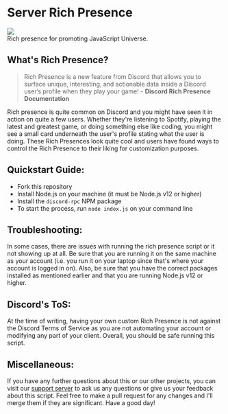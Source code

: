 # Server Rich Presence
![](https://cdn.discordapp.net/attachments/731896494944157737/825872199386267648/unknown.png?size=128x128)\
Rich presence for promoting JavaScript Universe.
## What's Rich Presence?
> Rich Presence is a new feature from Discord that allows you to surface unique, interesting, and actionable data inside a Discord user’s profile when they play your game! - **Discord Rich Presence Documentation**

Rich presence is quite common on Discord and you might have seen it in action on quite a few users.  Whether they're listening to Spotify, playing the latest and greatest game, or doing something else like coding, you might see a small card underneath the user's profile stating what the user is doing.  These Rich Presences look quite cool and users have found ways to control the Rich Presence to their liking for customization purposes.
## Quickstart Guide:
- Fork this repository
- Install Node.js on your machine (it must be Node.js v12 or higher)
- Install the `discord-rpc` NPM package
- To start the process, run `node index.js` on your command line

## Troubleshooting:
In some cases, there are issues with running the rich presence script or it not showing up at all.  Be sure that you are running it on the same machine as your account (i.e. you run it on your laptop since that's where your account is logged in on).  Also, be sure that you have the correct packages installed as mentioned earlier and that you are running Node.js v12 or higher.

## Discord's ToS:
At the time of writing, having your own custom Rich Presence is not against the Discord Terms of Service as you are not automating your account or modifying any part of your client.  Overall, you should be safe running this script.

## Miscellaneous:
If you have any further questions about this or our other projects, you can visit our [support server](https://discord.gg/KBfTgpx) to ask us any questions or give us your feedback about this script.  Feel free to make a pull request for any changes and I'll merge them if they are significant.  Have a good day!

